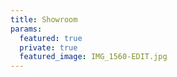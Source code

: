 ```yaml
---
title: Showroom
params:
  featured: true
  private: true
  featured_image: IMG_1560-EDIT.jpg
---
```


